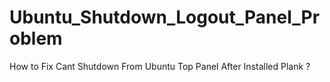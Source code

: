 # Ubuntu_Shutdown_Logout_Panel_Problem
How to Fix Cant Shutdown From Ubuntu Top Panel After Installed Plank ?
